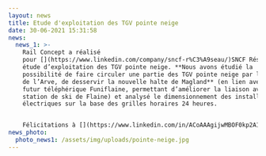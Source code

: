 ```yaml
---
layout: news
title: Etude d'exploitation des TGV pointe neige
date: 30-06-2021 15:31:58
news:
  news_1: >-
    Rail Concept a réalisé
    pour [](https://www.linkedin.com/company/sncf-r%C3%A9seau/)SNCF Réseau une
    étude d’exploitation des TGV pointe neige. **Nous avons étudié la
    possibilité de faire circuler une partie des TGV pointe neige par la vallée
    de l’Arve, de desservir la nouvelle halte de Magland** (en lien avec le
    futur téléphérique Funiflaine, permettant d’améliorer la liaison avec la
    station de ski de Flaine) et analysé le dimensionnement des installations
    électriques sur la base des grilles horaires 24 heures. 


    Félicitations à [](https://www.linkedin.com/in/ACoAAAgijwMBOF0kp2A1LqOzPJ3Q8u7Q0kRWO-8)Frédéric Richard et [](https://www.linkedin.com/in/ACoAAB1Vx7UB2SyGHeasIXioRUlo5ozJqeGUCyw)Quentin Pelegry pour la qualité du travail réalisé sur cette étude.
news_photo:
  photo_news1: /assets/img/uploads/pointe-neige.jpg
---
```

